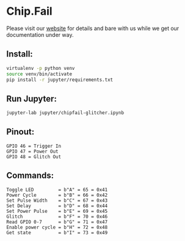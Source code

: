# Chip.Fail

Please visit our [website](https://chip.fail/) for details and bare with us while we get our documentation under way.

## Install:

``` sh
virtualenv -p python venv
source venv/bin/activate
pip install -r jupyter/requirements.txt
```

## Run Jupyter:

``` sh
jupyter-lab jupyter/chipfail-glitcher.ipynb
```

## Pinout:
```
GPIO 46 = Trigger In
GPIO 47 = Power Out
GPIO 48 = Glitch Out
```

## Commands:
```
Toggle LED         = b"A" = 65 = 0x41
Power Cycle        = b"B" = 66 = 0x42
Set Pulse Width    = b"C" = 67 = 0x43
Set Delay          = b"D" = 68 = 0x44
Set Power Pulse    = b"E" = 69 = 0x45
Glitch             = b"F" = 70 = 0x46
Read GPIO 0-7      = b"G" = 71 = 0x47
Enable power cycle = b"H" = 72 = 0x48
Get state          = b"I" = 73 = 0x49
```
